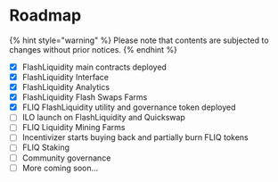 # Roadmap

{% hint style="warning" %}
Please note that contents are subjected to changes without prior notices.
{% endhint %}

* [x] FlashLiquidity main contracts deployed
* [x] FlashLiquidity Interface
* [x] FlashLiquidity Analytics
* [x] FlashLiquidity Flash Swaps Farms
* [x] FLIQ FlashLiquidity utility and governance token deployed
* [ ] ILO launch on FlashLiquidity and Quickswap
* [ ] FLIQ Liquidity Mining Farms
* [ ] Incentivizer starts buying back and partially burn FLIQ tokens
* [ ] FLIQ Staking&#x20;
* [ ] Community governance
* [ ] More coming soon...
